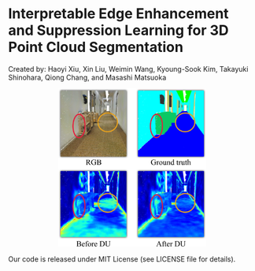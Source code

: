 # Interpretable Edge Enhancement and Suppression Learning for 3D Point Cloud Segmentation
Created by: Haoyi Xiu, Xin Liu, Weimin Wang, Kyoung-Sook Kim, Takayuki Shinohara, Qiong Chang, and Masashi Matsuoka


<!-- ![concept](figures/concept.jpeg) -->
<p align='center'>
<img src="figures/concept.jpeg" alt="concept" width="300"/>


Our code is released under MIT License (see LICENSE file for details).

